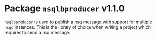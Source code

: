 # Package `nsqlbproducer` v1.1.0

`nsqlbproducer` is used to publish a nsq message with support for multiple `nsqd` instances. This is the library of choice when writing a project which requires to send a nsq message.
